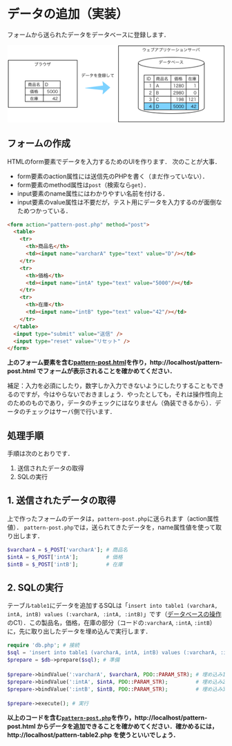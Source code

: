 # データの追加（実装）

フォームから送られたデータをデータベースに登録します．

![](pattern-post.png)

## フォームの作成

HTMLのform要素でデータを入力するためのUIを作ります．
次のことが大事．

* form要素のaction属性には送信先のPHPを書く（まだ作っていない）．
* form要素のmethod属性は`post`（検索なら`get`）．
* input要素のname属性にはわかりやすい名前を付ける．
* input要素のvalue属性は不要だが，テスト用にデータを入力するのが面倒なためつかっている．

```html
<form action="pattern-post.php" method="post">
  <table>
    <tr>
      <th>商品名</th>
      <td><input name="varcharA" type="text" value="D"/></td>
    </tr>
    <tr>
      <th>価格</th>
      <td><input name="intA" type="text" value="5000"/></td>
    </tr>
    <tr>
      <th>在庫</th>
      <td><input name="intB" type="text" value="42"/></td>
    </tr>
  </table>
  <input type="submit" value="送信" />
  <input type="reset" value="リセット" />
</form>
```

**上のフォーム要素を含む[pattern-post.html](pattern-post.html)を作り，http://localhost/pattern-post.html でフォームが表示されることを確かめてください．**

補足：入力を必須にしたり，数字しか入力できないようにしたりすることもできるのですが，今はやらないでおきましょう．やったとしても，それは操作性向上のためのものであり，データのチェックにはなりません（偽装できるから）．データのチェックはサーバ側で行います．

## 処理手順

手順は次のとおりです．

1. 送信されたデータの取得
1. SQLの実行

## 1. 送信されたデータの取得

上で作ったフォームのデータは，`pattern-post.php`に送られます（action属性値）．
`pattern-post.php`では，送られてきたデータを，name属性値を使って取り出します．

```php
$varcharA = $_POST['varcharA']; # 商品名
$intA = $_POST['intA'];         # 価格
$intB = $_POST['intB'];         # 在庫
```

## 2. SQLの実行

テーブル`table1`にデータを追加するSQLは「`insert into table1 (varcharA, intA, intB) values (:varcharA, :intA, :intB)`」です（[データベースの操作](sql.md)のC1）．この製品名，価格，在庫の部分（コードの`:varcharA`, `:intA`, `:intB`）に，先に取り出したデータを埋め込んで実行します．

```php
require 'db.php'; # 接続
$sql = 'insert into table1 (varcharA, intA, intB) values (:varcharA, :intA, :intB)';
$prepare = $db->prepare($sql); # 準備

$prepare->bindValue(':varcharA', $varcharA, PDO::PARAM_STR); # 埋め込み1
$prepare->bindValue(':intA', $intA, PDO::PARAM_STR);         # 埋め込み2
$prepare->bindValue(':intB', $intB, PDO::PARAM_STR);         # 埋め込み3

$prepare->execute(); # 実行
```

**以上のコードを含む[`pattern-post.php`](pattern-post.php)を作り，http://localhost/pattern-post.html からデータを追加できることを確かめてください．確かめるには，http://localhost/pattern-table2.php を使うといいでしょう．**